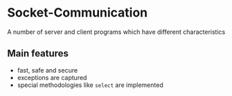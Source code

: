 # Socket-Communication
A number of server and client programs which have different characteristics

## Main features
- fast, safe and secure
- exceptions are captured
- special methodologies like `select` are implemented
